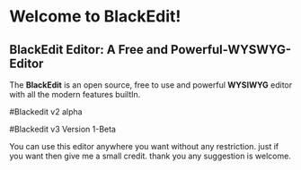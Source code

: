 # Welcome to BlackEdit!
## BlackEdit Editor: A Free and Powerful-WYSWYG-Editor

The **BlackEdit** is an open source, free to use and powerful **WYSIWYG** editor with all the modern features builtIn.


#Blackedit v2 alpha

#Blackedit v3 Version 1-Beta



You can use this editor anywhere you want without any restriction. just if you want then give me a small credit.
thank you any suggestion is welcome.
